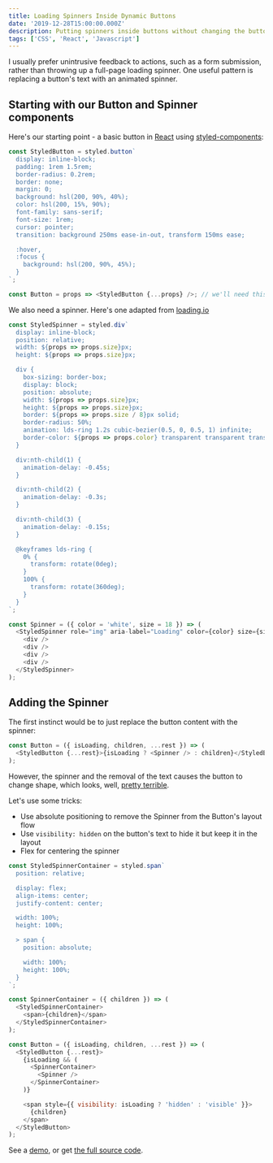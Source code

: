 ```yaml
---
title: Loading Spinners Inside Dynamic Buttons
date: '2019-12-28T15:00:00.000Z'
description: Putting spinners inside buttons without changing the button's size.
tags: ['CSS', 'React', 'Javascript']
---
```


I usually prefer unintrusive feedback to actions, such as a form submission, rather than throwing
up a full-page loading spinner. One useful pattern is replacing a button's text with an animated spinner.

## Starting with our Button and Spinner components

Here's our starting point - a basic button in [React](https://reactjs.org/) using [styled-components](https://www.styled-components.com/):

```js
const StyledButton = styled.button`
  display: inline-block;
  padding: 1rem 1.5rem;
  border-radius: 0.2rem;
  border: none;
  margin: 0;
  background: hsl(200, 90%, 40%);
  color: hsl(200, 15%, 90%);
  font-family: sans-serif;
  font-size: 1rem;
  cursor: pointer;
  transition: background 250ms ease-in-out, transform 150ms ease;

  :hover,
  :focus {
    background: hsl(200, 90%, 45%);
  }
`;

const Button = props => <StyledButton {...props} />; // we'll need this later!
```

We also need a spinner. Here's one adapted from [loading.io](https://loading.io/css/)

```js
const StyledSpinner = styled.div`
  display: inline-block;
  position: relative;
  width: ${props => props.size}px;
  height: ${props => props.size}px;

  div {
    box-sizing: border-box;
    display: block;
    position: absolute;
    width: ${props => props.size}px;
    height: ${props => props.size}px;
    border: ${props => props.size / 8}px solid;
    border-radius: 50%;
    animation: lds-ring 1.2s cubic-bezier(0.5, 0, 0.5, 1) infinite;
    border-color: ${props => props.color} transparent transparent transparent;
  }

  div:nth-child(1) {
    animation-delay: -0.45s;
  }

  div:nth-child(2) {
    animation-delay: -0.3s;
  }

  div:nth-child(3) {
    animation-delay: -0.15s;
  }

  @keyframes lds-ring {
    0% {
      transform: rotate(0deg);
    }
    100% {
      transform: rotate(360deg);
    }
  }
`;

const Spinner = ({ color = 'white', size = 18 }) => (
  <StyledSpinner role="img" aria-label="Loading" color={color} size={size}>
    <div />
    <div />
    <div />
    <div />
  </StyledSpinner>
);
```

## Adding the Spinner

The first instinct would be to just replace the button content with the spinner:

```js
const Button = ({ isLoading, children, ...rest }) => (
  <StyledButton {...rest}>{isLoading ? <Spinner /> : children}</StyledButton>
);
```

However, the spinner and the removal of the text causes the button to change shape, which looks,
well, [pretty terrible](https://aaronmoat.com/demos/?path=/story/buttons-in-spinners--naive-button-with-spinner).

Let's use some tricks:

- Use absolute positioning to remove the Spinner from the Button's layout flow
- Use `visibility: hidden` on the button's text to hide it but keep it in the layout
- Flex for centering the spinner

```js
const StyledSpinnerContainer = styled.span`
  position: relative;

  display: flex;
  align-items: center;
  justify-content: center;

  width: 100%;
  height: 100%;

  > span {
    position: absolute;

    width: 100%;
    height: 100%;
  }
`;

const SpinnerContainer = ({ children }) => (
  <StyledSpinnerContainer>
    <span>{children}</span>
  </StyledSpinnerContainer>
);

const Button = ({ isLoading, children, ...rest }) => (
  <StyledButton {...rest}>
    {isLoading && (
      <SpinnerContainer>
        <Spinner />
      </SpinnerContainer>
    )}

    <span style={{ visibility: isLoading ? 'hidden' : 'visible' }}>
      {children}
    </span>
  </StyledButton>
);
```

See a [demo](https://aaronmoat.com/demos/?path=/story/buttons-in-spinners--button-with-spinner), or get [the full source code](https://github.com/AaronMoat/aaronmoat-blog/tree/master/stories/ButtonSpinners/final.jsx).
